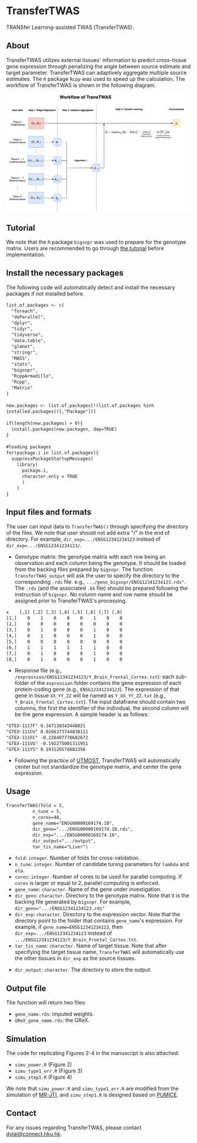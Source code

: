 # TransferTWAS

TRANSfer Learning-assisted TWAS (TransferTWAS).

## About

TransferTWAS utilizes external tissues' information to predict cross-tissue gene expression through penalizing the angle between source estimate and target parameter. TransferTWAS can adaptively aggregate multiple source estimates. The `R` package `Rcpp` was used to speed up the calculation. The workflow of TransferTWAS is shown in the following diagram.

![](./flowchart.png)

## Tutorial

We note that the `R` package `bigsnpr` was used to prepare for the genotype matrix. Users are recommended to go through [the tutorial](https://privefl.github.io/bigsnpr/) before implementation.

## Install the necessary packages

The following code will automatically detect and install the necessary packages if not installed before.

```         
list.of.packages <- c(
  "foreach",
  "doParallel",
  "dplyr",
  "tidyr",
  "tidyverse",
  "data.table",
  "glmnet",
  "stringr",
  "MASS", 
  "stats",
  "bigsnpr",
  "RcppArmadillo",
  "Rcpp",
  "Matrix"
)

new.packages <- list.of.packages[!(list.of.packages %in% installed.packages()[,"Package"])]

if(length(new.packages) > 0){
  install.packages(new.packages, dep=TRUE)
}

#loading packages
for(package.i in list.of.packages){
  suppressPackageStartupMessages(
    library(
      package.i, 
      character.only = TRUE
      )
    )
}
```

## Input files and formats

The user can input data to `TransferTWAS()` through specifying the directory of the files. We note that user should not add extra "/" in the end of directory. For example, `dir_exp=.../ENSG12341234123` instead of `dir_exp=.../ENSG12341234123/`. 

-   Genotype matrix: the genotype matrix with each row being an observation and each column being the genotype. It should be loaded from the backing files prepared by `bigsnpr`. The function `TransferTWAS_output` will ask the user to specify the directory to the corresponding `.rds` file. e.g., `.../geno_bigsnpr/ENSG12341234123.rds"`. The `.rds` (and the associated `.bk` file) should be prepared following the instruction of `bigsnpr`. No column name and row name should be assigned prior to TransferTWAS's processing.

```
x    [,1] [,2] [,3] [,4] [,5] [,6] [,7] [,8]
[1,]    0    1    0    0    0    1    0    0
[2,]    0    0    0    0    0    0    0    0
[3,]    0    1    0    0    0    1    0    0
[4,]    0    1    0    0    0    1    0    0
[5,]    0    0    0    0    0    0    0    0
[6,]    1    1    1    1    1    1    0    0
[7,]    0    1    0    0    0    1    0    0
[8,]    0    1    0    0    0    1    0    0
```

-   Response file (e.g., `/expression/ENSG12341234123/Y_Brain_Frontal_Cortex.txt`): each sub-folder of the `expression` folder contains the gene expression of each protein-coding gene (e.g., `ENSG12341234123`). The expression of that gene in tissue `XX_YY_ZZ` will be named as `Y_XX_YY_ZZ.txt` (e.g., `Y_Brain_Frontal_Cortex.txt`). The input dataframe should contain two columns, the first the identifier of the individual, the second column will be the gene expression. A sample header is as follows:

```         
"GTEX-1117F" 0.347138342448021
"GTEX-111CU" 0.0266373744838111
"GTEX-111FC" -0.228407778682672
"GTEX-111VG" -0.192275001311951
"GTEX-111YS" 0.193126574882358
```

* Following the practice of [UTMOST](https://www.nature.com/articles/s41588-019-0345-7), TransferTWAS will automatically center but not standardize the genotype matrix, and center the gene expression.

## Usage

```         
TransferTWAS(fold = 5, 
          n_tune = 5, 
          n_cores=48,
          gene_name="ENSG00000169174.10",
          dir_geno=".../ENSG00000169174.10.rds",
          dir_exp=".../ENSG00000169174.10",
          dir_output=".../output",
          tar_tis_name="Liver")
```

-   `fold`: `integer`. Number of folds for cross-validation.
-   `n_tune`: `integer`. Number of candidate tuning parameters for `lambda` and `eta`.
-   `cores`: `integer`. Number of cores to be used for parallel computing. If `cores` is larger or equal to 2, parallel computing is enforced.
-   `gene_name`: `character`. Name of the gene under investigation.
-   `dir_geno`: `character`. Directory to the genotype matrix. Note that it is the backing file generated by `bigsnpr`. For example, `dir_geno=".../ENSG12341234123.rds"`
-   `dir_exp`: `character`. Directory to the expression vector. Note that the directory point to the folder that contains `gene_name`'s expression. For example, if `gene_name=ENSG12341234123`, then `dir_exp=.../ENSG12341234123` instead of `.../ENSG12341234123/Y_Brain_Frontal_Cortex.txt`.
-   `tar_tis_name`: `character`. Name of target tissue. Note that after specifying the target tissue name, `TransferTWAS` will automatically use the other tissues in `dir_exp` as the source tissues.
* `dir_output`: `character`. The directory to store the output.

## Output file

The function will return two files:

-   `gene_name.rds`: imputed weights.
-   `GReX_gene_name.rds`: the GReX.

## Simulation

The code for replicating Figures 2-4 in the manuscript is also attached:

* `simu_power.R` (Figure 2)
* `simu_type1_err.R` (Figure 3)
* `simu_step1.R` (Figure 4)

We note that `simu_power.R` and `simu_type1_err.R` are modified from the simulation of [MR-JTI](https://github.com/gamazonlab/MR-JTI/tree/master/simulation), and `simu_step1.R` is designed based on [PUMICE](https://github.com/ckhunsr1/PUMICE).

## Contact

For any issues regarding TransferTWAS, please contact <dylai@connect.hku.hk>.
